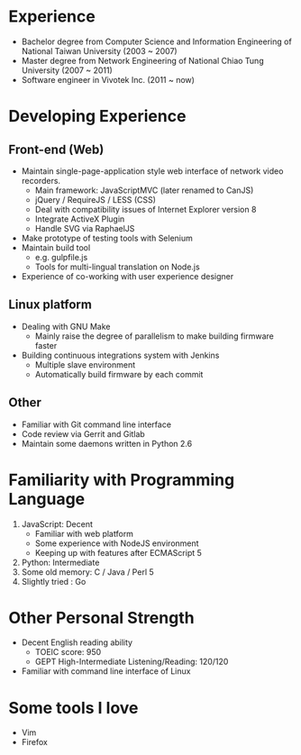 Experience
==========

- Bachelor degree from Computer Science and Information Engineering of National
    Taiwan University (2003 ~ 2007)
- Master degree from Network Engineering of National Chiao Tung University (2007 ~ 2011)
- Software engineer in Vivotek Inc. (2011 ~ now)

Developing Experience
=====================

Front-end (Web)
---------------

- Maintain single-page-application style web interface of network video recorders.
    * Main framework: JavaScriptMVC (later renamed to CanJS)
    * jQuery / RequireJS / LESS (CSS)
    * Deal with compatibility issues of Internet Explorer version 8
    * Integrate ActiveX Plugin
    * Handle SVG via RaphaelJS
- Make prototype of testing tools with Selenium
- Maintain build tool
    - e.g. gulpfile.js
    - Tools for multi-lingual translation on Node.js
- Experience of co-working with user experience designer

Linux platform
--------------

- Dealing with GNU Make
    * Mainly raise the degree of parallelism to make building firmware faster
- Building continuous integrations system with Jenkins
    * Multiple slave environment
    * Automatically build firmware by each commit

Other
-----

- Familiar with Git command line interface
- Code review via Gerrit and Gitlab
- Maintain some daemons written in Python 2.6

Familiarity with Programming Language
=====================================

1. JavaScript: Decent
    - Familiar with web platform
    - Some experience with NodeJS environment
    - Keeping up with features after ECMAScript 5
2. Python: Intermediate 
3. Some old memory: C / Java / Perl 5
4. Slightly tried : Go

Other Personal Strength
=======================

* Decent English reading ability
    * TOEIC score: 950
    * GEPT High-Intermediate Listening/Reading: 120/120
* Familiar with command line interface of Linux

Some tools I love
================

- Vim
- Firefox

